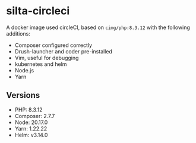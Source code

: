 # silta-circleci
A docker image used circleCI, based on `cimg/php:8.3.12` with the following additions:

- Composer configured correctly
- Drush-launcher and coder pre-installed
- Vim, useful for debugging
- kubernetes and helm
- Node.js
- Yarn

## Versions
- PHP: 8.3.12
- Composer: 2.7.7
- Node: 20.17.0
- Yarn: 1.22.22
- Helm: v3.14.0
